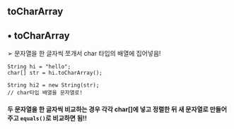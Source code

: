 toCharArray
----

## • toCharArray  
➢ 문자열을 한 글자씩 쪼개서 char 타입의 배열에 집어넣음!  

```
String hi = "hello";
char[] str = hi.toCharArray();

String hi2 = new String(str);
// char타입 배열을 문자열로!
```

#### 두 문자열을 한 글자씩 비교하는 경우 각각 char[]에 넣고 정렬한 뒤 새 문자열로 만들어주고 `equals()`로 비교하면 됨!!  

